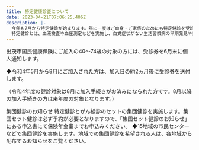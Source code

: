 ```yaml
---
title: 特定健康診査について
date: 2023-04-21T07:06:25.406Z
description: |-
  今年も7月から特定健診が始まります。年に一度はご自身・ご家族のためにも特定健診を受診しましょう。
  特定健診とは、血液検査や血圧測定などを実施し、自覚症状がない生活習慣病の早期発見や重症化予防を目的としています。
---
```

出茂市国民健康保険にご加入の40～74歳の対象の方には、受診券を6月末に個人通知します。

◆令和4年5月から8月にご加入された方は、加入日の約2ヵ月後に受診券を送付します。

（令和4年度の健診対象は8月に加入手続きがお済みになられた方です。8月以降の加入手続きの方は来年度の対象となります。）

集団健診のお知らせ
特定健診とがん検診のセットの集団健診を実施します。集団セット健診は必ず予約が必要となりますので、「集団セット健診のお知らせ」にある申込書にて保険年金室までお申込みください。 
◆15地域の市民センターなどで集団健診を実施します。地域での集団健診を希望される人は、各地域から配布するお知らせをご覧ください。